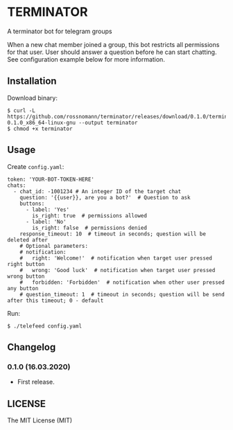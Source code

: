 # TERMINATOR

A terminator bot for telegram groups

When a new chat member joined a group, this bot restricts all permissions for that user.
User should answer a question before he can start chatting.
See configuration example below for more information.

## Installation

Download binary:

```
$ curl -L https://github.com/rossnomann/terminator/releases/download/0.1.0/terminator-0.1.0_x86_64-linux-gnu --output terminator
$ chmod +x terminator
```

## Usage

Create `config.yaml`:

```
token: 'YOUR-BOT-TOKEN-HERE'
chats:
  - chat_id: -1001234 # An integer ID of the target chat
    question: '{{user}}, are you a bot?'  # Question to ask
    buttons:
      - label: 'Yes'
        is_right: true  # permissions allowed
      - label: 'No'
        is_right: false  # permissions denied
    response_timeout: 10  # timeout in seconds; question will be deleted after
    # Optional parameters:
    # notification:
    #   right: 'Welcome!'  # notification when target user pressed right button
    #   wrong: 'Good luck'  # notification when target user pressed wrong button
    #   forbidden: 'Forbidden'  # notification when other user pressed any button
    # question_timeout: 1  # timeout in seconds; question will be send after this timeout; 0 - default
```

Run:

```
$ ./telefeed config.yaml
```

## Changelog

### 0.1.0 (16.03.2020)

- First release.

## LICENSE

The MIT License (MIT)
